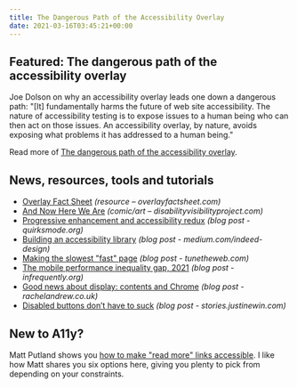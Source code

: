 ```yaml
---
title: The Dangerous Path of the Accessibility Overlay
date: 2021-03-16T03:45:21+00:00
---
```


## Featured: The dangerous path of the accessibility overlay

Joe Dolson on why an accessibility overlay leads one down a dangerous path: "[It] fundamentally harms the future of web site accessibility. The nature of accessibility testing is to expose issues to a human being who can then act on those issues. An accessibility overlay, by nature, avoids exposing what problems it has addressed to a human being."

Read more of [The dangerous path of the accessibility overlay](https://www.joedolson.com/2021/03/the-dangerous-path-of-the-accessibility-overlay/).

## News, resources, tools and tutorials

- [Overlay Fact Sheet](https://overlayfactsheet.com) *(resource – overlayfactsheet.com)*
- [And Now Here We Are](https://disabilityvisibilityproject.com/2021/03/08/and-now-here-we-are/) *(comic/art – disabilityvisibilityproject.com)*
- [Progressive enhancement and accessibility redux](https://www.quirksmode.org/blog/archives/2021/03/progressive_enh_3.html) *(blog post - quirksmode.org)*
- [Building an accessibility library](https://medium.com/indeed-design/building-an-accessibility-library-e134e9012c17) *(blog post - medium.com/indeed-design)*
- [Making the slowest "fast" page](https://www.tunetheweb.com/blog/making-the-slowest-fast-page/) *(blog post - tunetheweb.com)*
- [The mobile performance inequality gap, 2021](https://infrequently.org/2021/03/the-performance-inequality-gap/) *(blog post - infrequently.org)*
- [Good news about display: contents and Chrome](https://rachelandrew.co.uk/archives/2021/03/11/good-news-about-display-contents-and-chrome/) *(blog post - rachelandrew.co.uk)*
- [Disabled buttons don’t have to suck](https://stories.justinewin.com/disabled-buttons-dont-have-to-suck-10da0bb6d37e) *(blog post - stories.justinewin.com)*

## New to A11y?

Matt Putland shows you [how to make "read more" links accessible](https://www.visionaustralia.org/services/digital-access/blog/how-to-make-read-more-links-accessible). I like how Matt shares you six options here, giving you plenty to pick from depending on your constraints.
